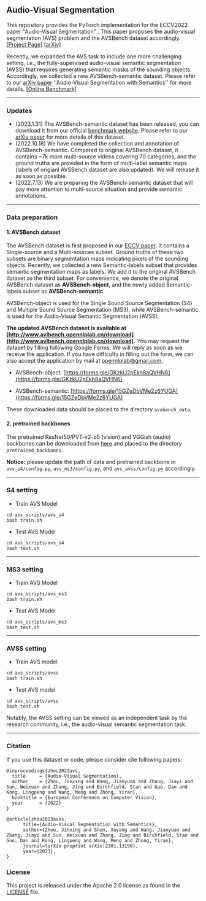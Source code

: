 ## Audio-Visual Segmentation


This repository provides the PyTorch implementation for the ECCV2022 paper "Audio-Visual Segmentation" . This paper proposes the audio-visual segmentation (AVS) problem and the AVSBench dataset accordingly.  [[Project Page]](https://opennlplab.github.io/AVSBench/)  [[arXiv]](https://arxiv.org/abs/2207.05042) 

Recently, we expanded the AVS task to include one more challenging setting, i.e., the fully-supervised audio-visual semantic segmentation (AVSS) that requires generating semantic masks of the sounding objects. Accordingly, we collected a new AVSBench-semantic dataset. Please refer to our [arXiv paper](https://arxiv.org/abs/2301.13190) ''Audio-Visual Segmentation with Semantics'' for more details. [[Online Benchmark]](http://www.avlbench.opennlplab.cn/dataset/avsbench)

---


### Updates
- (2023.1.31) The AVSBench-semantic dataset has been released, you can download it from our official [benchmark website](http://www.avlbench.opennlplab.cn/download). Please refer to our [arXiv paper](https://arxiv.org/abs/2301.13190) for more details of this dataset. 
- (2022.10.18) We have completed the collection and annotation of AVSBench-semantic. Compared to original AVSBench dataset, it contains ~7k more multi-source videos covering 70 categories, and the ground truths are provided in the form of multi-label semantic maps (labels of origianl AVSBench dataset are also updated). We will release it as soon as possible.
- (2022.7.13) We are preparing the AVSBench-semantic dataset that will pay more attention to multi-source situation and provide semantic annotations.

---

### Data preparation
#### 1. AVSBench dataset

The AVSBench dataset is first proposed in our [ECCV paper](https://arxiv.org/abs/2207.05042). It contains a Single-source and a Multi-sources subset. Ground truths of these two subsets are binary segmentation maps indicating pixels of the sounding objects. Recently, we collected a new Semantic-labels subset that provides semantic segmentation maps as labels. We add it to the original AVSBench dataset as the third subset. For convenience, we denote the original AVSBench dataset as **AVSBench-object**, and the newly added Semantic-labels subset as **AVSBench-semantic**.

AVSBench-object is used for the Single Sound Source Segmentation (S4) and Multiple Sound Source Segmentation (MS3),  while AVSBench-semantic is used for the Audio-Visual Semantic Segmentation (AVSS).

**The updated AVSBench dataset is available at [http://www.avlbench.opennlplab.cn/download](http://www.avlbench.opennlplab.cn/download).** You may request the dataset by filling following Google Forms. We will reply as soon as we receive the application. If you have difficulty in filling out the form, we can also accept the application by mail at [opennlplab@gmail.com.](mailto:opennlplab@gmail.com)

- AVSBench-object: [https://forms.gle/GKzkU2pEkh8aQVHN6](https://forms.gle/GKzkU2pEkh8aQVHN6)

- AVSBench-semantic: [https://forms.gle/15GZeDbVMe2z6YUGA](https://forms.gle/15GZeDbVMe2z6YUGA)

These downloaded data should be placed to the directory `avsbench_data`.

#### 2. pretrained backbones

The pretrained ResNet50/PVT-v2-b5 (vision) and VGGish (audio) backbones can be downloaded from [here](https://drive.google.com/drive/folders/1386rcFHJ1QEQQMF6bV1rXJTzy8v26RTV?usp=sharing) and placed to the directory `pretrained_backbones`.

**Notice:** please update the path of data and pretrained backbone in `avs_s4/config.py`, `avs_ms3/config.py`, and `avs_avss/config.py` accordingly.

---

### S4 setting
- Train AVS Model
```
cd avs_scripts/avs_s4
bash train.sh
```

- Test AVS Model
```
cd avs_scripts/avs_s4
bash test.sh
```
---
### MS3 setting
- Train AVS Model
```
cd avs_scripts/avs_ms3
bash train.sh
```

- Test AVS Model
```
cd avs_scripts/avs_ms3
bash test.sh
```
---
### AVSS setting
- Train AVS model
```
cd avs_scripts/avss
bash train.sh
```

- Test AVS model
```
cd avs_scripts/avss
bash test.sh
```

Notably, the AVSS setting can be viewed as an independent task by the research community, i.e., the audio-visual semantic segmentation task.

---

### Citation

If you use this dataset or code, please consider cite following papers:
```
@inproceedings{zhou2022avs,
  title     = {Audio-Visual Segmentation},
  author    = {Zhou, Jinxing and Wang, Jianyuan and Zhang, Jiayi and Sun, Weixuan and Zhang, Jing and Birchfield, Stan and Guo, Dan and Kong, Lingpeng and Wang, Meng and Zhong, Yiran},
  booktitle = {European Conference on Computer Vision},
  year      = {2022}
}

@article{zhou2023avss,
      title={Audio-Visual Segmentation with Semantics}, 
      author={Zhou, Jinxing and Shen, Xuyang and Wang, Jianyuan and Zhang, Jiayi and Sun, Weixuan and Zhang, Jing and Birchfield, Stan and Guo, Dan and Kong, Lingpeng and Wang, Meng and Zhong, Yiran},
      journal={arXiv preprint arXiv:2301.13190},
      year={2023},
}

```


### License
This project is released under the Apache 2.0 license as found in the [LICENSE](./LICENSE) file.
